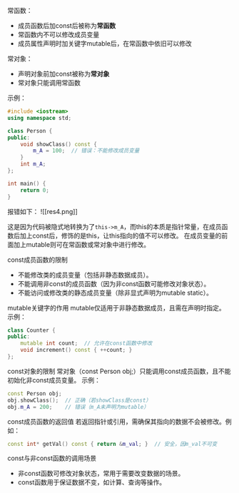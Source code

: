常函数：
- 成员函数后加const后被称为**常函数**
- 常函数内不可以修改成员变量
- 成员属性声明时加关键字mutable后，在常函数中依旧可以修改

常对象：
- 声明对象前加const被称为**常对象**
- 常对象只能调用常函数

示例：
```cpp
#include <iostream>
using namespace std;

class Person {
public:
    void showClass() const {
        m_A = 100;  // 错误：不能修改成员变量
    }
    int m_A;
};

int main() {
    return 0;
}
```

报错如下：
![[res4.png]]

这是因为代码被隐式地转换为了`this->m_A`，而this的本质是指针常量，在成员函数后加上const后，修饰的是this，让this指向的值不可以修改。
在成员变量的前面加上mutable则可在常函数或常对象中进行修改。

const成员函数的限制
- 不能修改类的成员变量（包括非静态数据成员）。
- 不能调用非const的成员函数（因为非const函数可能修改对象状态）。
- 不能访问或修改类的静态成员变量（除非显式声明为mutable static）。

mutable关键字的作用
mutable仅适用于非静态数据成员，且需在声明时指定。
示例：
```cpp
class Counter {
public:
    mutable int count;  // 允许在const函数中修改
    void increment() const { ++count; }
};
```

const对象的限制
常对象（const Person obj;）只能调用const成员函数，且不能初始化非const成员变量。
示例：
```cpp
const Person obj;
obj.showClass();  // 正确（若showClass是const）
obj.m_A = 200;    // 错误（m_A未声明为mutable）
```

const成员函数的返回值
若返回指针或引用，需确保其指向的数据不会被修改。例如：
```cpp
const int* getVal() const { return &m_val; }  // 安全，因m_val不可变
```

const与非const函数的调用场景
- 非const函数可修改对象状态，常用于需要改变数据的场景。
- const函数用于保证数据不变，如计算、查询等操作。





